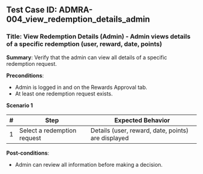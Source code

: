 ## Test Case ID: ADMRA-004_view_redemption_details_admin
### Title: View Redemption Details (Admin) - Admin views details of a specific redemption (user, reward, date, points)

**Summary**: Verify that the admin can view all details of a specific redemption request.

**Preconditions**: 
- Admin is logged in and on the Rewards Approval tab.
- At least one redemption request exists.

**Scenario 1**

| # | Step                                      | Expected Behavior                                       |
|---|-------------------------------------------|--------------------------------------------------------|
| 1 | Select a redemption request               | Details (user, reward, date, points) are displayed      |

**Post-conditions**:
- Admin can review all information before making a decision.
